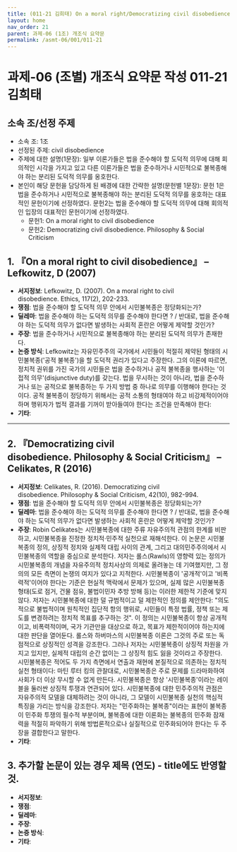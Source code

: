 ```yaml
---
title: (011-21 김희태) On a moral right/Democratizing civil disobedience
layout: home
nav_order: 21
parent: 과제-06 (1조) 개조식 요약문
permalink: /asmt-06/001/011-21
---
```


# 과제-06 (조별) 개조식 요약문 작성 011-21 김희태

## 소속 조/선정 주제

- 소속 조: 1조
- 선정된 주제: civil disobedience
- 주제에 대한 설명(1문장): 일부 이론가들은 법을 준수해야 할 도덕적 의무에 대해 회의적인 시각을 가지고 있고 다른 이론가들은 법을 준수하거나 시민적으로 불복종해야 하는 분리된 도덕적 의무를 옹호한다.
- 본인이 해당 문헌을 담당하게 된 배경에 대한 간략한 설명(문헌별 1문장):  문헌 1은 법을 준수하거나 시민적으로 불복종해야 하는 분리된 도덕적 의무를 옹호하는 대표적인 문헌이기에 선정하였다. 문헌2는 법을 준수해야 할 도덕적 의무에 대해 회의적인 입장의 대표적인 문헌이기에 선정하였다.
  - 문헌1: On a moral right to civil disobedience
  - 문헌2: Democratizing civil disobedience. Philosophy & Social Criticism

## 1. 『On a moral right to civil disobedience』 – Lefkowitz, D (2007)

- **서지정보**: Lefkowitz, D. (2007). On a moral right to civil disobedience. Ethics, 117(2), 202-233.
- **쟁점**: 법을 준수해야 할 도덕적 의무 안에서 시민불복종은 정당화되는가?  
- **딜레마**: 법을 준수해야 하는 도덕적 의무를 준수해야 한다면 ? / 반대로, 법을 준수해야 하는 도덕적 의무가 없다면 발생하는 사회적 혼란은 어떻게 제약할 것인가?  
- **주장**: 법을 준수하거나 시민적으로 불복종해야 하는 분리된 도덕적 의무가 존재한다.  
- **논증 방식**: Lefkowitz는 자유민주주의 국가에서 시민들이 적절히 제약된 형태의 시민불복종('공적 불복종')을 할 도덕적 권리가 있다고 주장한다. 그의 이론에 따르면, 정치적 권위를 가진 국가의 시민들은 법을 준수하거나 공적 불복종을 행사하는 '이접적 의무'(disjunctive duty)를 갖는다. 법을 무시하는 것이 아니라, 법을 준수하거나 또는 공적으로 불복종하는 두 가지 방법 중 하나로 의무를 이행해야 한다는 것이다. 공적 불복종이 정당하기 위해서는 공적 소통의 형태여야 하고 비강제적이어야 하며 행위자가 법적 결과를 기꺼이 받아들여야 한다는 조건을 만족해야 한다:
- **기타**: 

---

## 2. 『Democratizing civil disobedience. Philosophy & Social Criticism』 – Celikates, R (2016)

- **서지정보**: Celikates, R. (2016). Democratizing civil disobedience. Philosophy & Social Criticism, 42(10), 982-994.
- **쟁점**: 법을 준수해야 할 도덕적 의무 안에서 시민불복종은 정당화되는가?  
- **딜레마**: 법을 준수해야 하는 도덕적 의무를 준수해야 한다면 ? / 반대로, 법을 준수해야 하는 도덕적 의무가 없다면 발생하는 사회적 혼란은 어떻게 제약할 것인가?  
- **주장**: Robin Celikates는 시민불복종에 대한 주류 자유주의적 관점의 한계를 비판하고, 시민불복종을 진정한 정치적·민주적 실천으로 재해석한다. 이 논문은 시민불복종의 정의, 상징적 정치와 실제적 대립 사이의 관계, 그리고 대의민주주의에서 시민불복종의 역할을 중심으로 분석한다. 저자는 롤스(Rawls)의 영향력 있는 정의가 시민불복종의 개념을 자유주의적 정치사상의 의제로 올려놓는 데 기여했지만, 그 정의의 모든 측면이 논쟁의 여지가 있다고 지적한다. 시민불복종이 '공개적'이고 '비폭력적'이어야 한다는 기준은 현실적 맥락에서 문제가 있으며, 실제 많은 시민불복종 형태(도로 점거, 건물 점유, 불법이민자 추방 방해 등)는 이러한 제한적 기준에 맞지 않다. 저자는 시민불복종에 대한 덜 규범적이고 덜 제한적인 정의를 제안한다: "의도적으로 불법적이며 원칙적인 집단적 항의 행위로, 시민들이 특정 법률, 정책 또는 제도를 변경하려는 정치적 목표를 추구하는 것". 이 정의는 시민불복종이 항상 공개적이고, 비폭력적이며, 국가 기관만을 대상으로 하고, 목표가 제한적이어야 하는지에 대한 판단을 열어둔다. 롤스와 하버마스의 시민불복종 이론은 그것의 주로 또는 독점적으로 상징적인 성격을 강조한다. 그러나 저자는 시민불복종이 상징적 차원을 가지고 있지만, 실제적 대립의 순간 없이는 그 상징적 힘도 잃을 것이라고 주장한다. 시민불복종은 적어도 두 가지 측면에서 연출과 재현에 본질적으로 의존하는 정치적 실천 형태이다:
마틴 루터 킹의 관찰대로, 시민불복종은 주로 문제를 드라마화하여 사회가 더 이상 무시할 수 없게 만든다. 시민불복종은 항상 '시민불복종'이라는 레이블을 둘러싼 상징적 투쟁과 연관되어 있다. 시민불복종에 대한 민주주의적 관점은 자유주의적 모델을 대체하려는 것이 아니라, 그 모델이 시민불복종 실천의 핵심적 특징을 가리는 방식을 강조한다. 저자는 "민주화하는 불복종"이라는 표현이 불복종이 민주화 투쟁의 필수적 부분이며, 불복종에 대한 이론화는 불복종의 민주화 잠재력을 적절히 파악하기 위해 방법론적으로나 실질적으로 민주화되어야 한다는 두 주장을 결합한다고 말한다.
- **기타**: 

## 3. 추가할 논문이 있는 경우 제목 (연도) - title에도 반영할 것.

- **서지정보**: 
- **쟁점**: 
- **딜레마**: 
- **주장**:   
- **논증 방식**: 
- **기타**: 